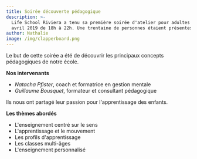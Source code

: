 ```yaml
---
title: Soirée découverte pédagogique
description: >-
  Life School Riviera a tenu sa première soirée d'atelier pour adultes le 12
  avril 2019 de 18h à 22h. Une trentaine de personnes étaient présentes et ont eu beaucoup de plaisir et d'intérêt à écouter les intervenants.
author: Nathalie
image: /img/clapperboard.png
---
```

Le but de cette soirée a été de découvrir les principaux concepts pédagogiques de notre école.

**Nos intervenants** 

* _Natacha Pfister_, coach et formatrice en gestion mentale
* _Guillaume Bousquet_, formateur et consultant pédagogique 

Ils nous ont partagé leur passion pour l'apprentissage des enfants. 

**Les thèmes abordés**

* L'enseignement centré sur le sens
* L'apprentissage et le mouvement
* Les profils d'apprentissage
* Les classes multi-âges
* L'enseignement personnalisé
